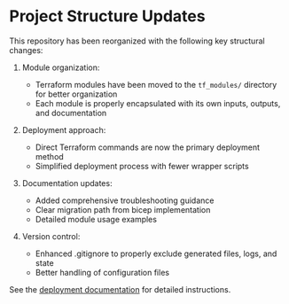 # Project Structure Updates

This repository has been reorganized with the following key structural changes:

1. Module organization:
   - Terraform modules have been moved to the `tf_modules/` directory for better organization
   - Each module is properly encapsulated with its own inputs, outputs, and documentation

2. Deployment approach:
   - Direct Terraform commands are now the primary deployment method
   - Simplified deployment process with fewer wrapper scripts

3. Documentation updates:
   - Added comprehensive troubleshooting guidance
   - Clear migration path from bicep implementation
   - Detailed module usage examples

4. Version control:
   - Enhanced .gitignore to properly exclude generated files, logs, and state
   - Better handling of configuration files

See the [deployment documentation](docs/TERRAFORM_DEPLOYMENT.md) for detailed instructions.
